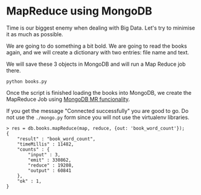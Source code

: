 # MapReduce using MongoDB

Time is our biggest enemy when dealing with Big Data. Let's try to minimise it as much as possible.

We are going to do something a bit bold. We are going to read the books again, and we will create a dictionary with two entries: file name and text.

We will save these 3 objects in MongoDB and will run a Map Reduce job there.


    python books.py

Once the script is finished loading the books into MongoDB, we create the MapReduce Job using [MongoDB MR funcionality](http://docs.mongodb.org/manual/core/map-reduce/).

If you get the message "Connected successfully" you are good to go. Do not use the `./mongo.py` form since you will not use the virtualenv libraries.

    > res = db.books.mapReduce(map, reduce, {out: 'book_word_count'});
    {
        "result" : "book_word_count",
        "timeMillis" : 11482,
        "counts" : {
            "input" : 3,
            "emit" : 330862,
            "reduce" : 19208,
            "output" : 60841
        },
        "ok" : 1,
    }

